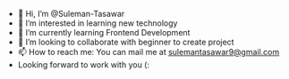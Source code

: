 - 👋 Hi, I’m @Suleman-Tasawar
- 👀 I’m interested in learning new technology
- 🌱 I’m currently learning Frontend Development
- 💞️ I’m looking to collaborate with beginner to create project
- 📫 How to reach me: You can mail me at sulemantasawar9@gmail.com
- Looking forward to work with you (:

<!---
Suleman-Tasawar/Suleman-Tasawar is a ✨ special ✨ repository because its `README.md` (this file) appears on your GitHub profile.
You can click the Preview link to take a look at your changes.
--->
